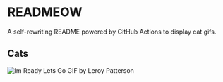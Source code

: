 # READMEOW

A self-rewriting README powered by GitHub Actions to display cat gifs.

## Cats

![Im Ready Lets Go GIF by Leroy Patterson](https://media0.giphy.com/media/CjmvTCZf2U3p09Cn0h/200.gif?cid=9acd02dal33zz00yt6dycckguhisk0fcqjwsritrmulo3f9d&ep=v1_gifs_search&rid=200.gif&ct=g)

